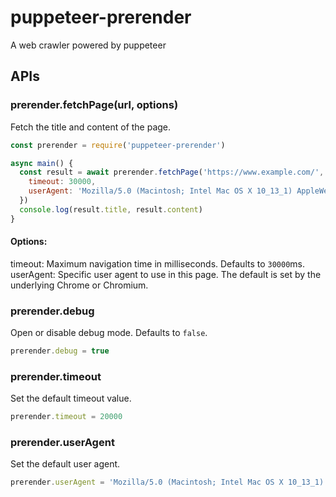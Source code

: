 # puppeteer-prerender
A web crawler powered by puppeteer

## APIs

### prerender.fetchPage(url, options)
Fetch the title and content of the page.

```js
const prerender = require('puppeteer-prerender')

async main() {
  const result = await prerender.fetchPage('https://www.example.com/', {
    timeout: 30000,
    userAgent: 'Mozilla/5.0 (Macintosh; Intel Mac OS X 10_13_1) AppleWebKit/537.36 (KHTML, like Gecko) Chrome/62.0.3202.94 Safari/537.36'
  })
  console.log(result.title, result.content)
}
```

#### Options:
timeout: Maximum navigation time in milliseconds. Defaults to `30000`ms.  
userAgent: Specific user agent to use in this page. The default is set by the underlying Chrome or Chromium.


### prerender.debug
Open or disable debug mode. Defaults to `false`.

```js
prerender.debug = true
```

### prerender.timeout
Set the default timeout value.

```js
prerender.timeout = 20000
```

### prerender.userAgent
Set the default user agent.

```js
prerender.userAgent = 'Mozilla/5.0 (Macintosh; Intel Mac OS X 10_13_1) AppleWebKit/537.36 (KHTML, like Gecko) Chrome/62.0.3202.94 Safari/537.36'
```
